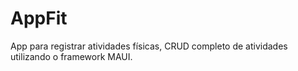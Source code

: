 # AppFit

App para registrar atividades físicas, CRUD completo de atividades utilizando o framework MAUI.
